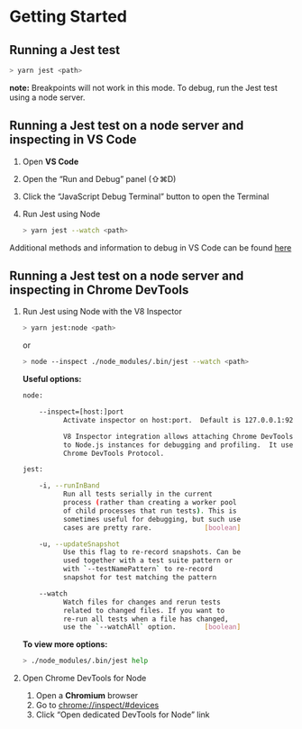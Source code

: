 # Getting Started

## Running a Jest test

```bash
> yarn jest <path>
```

**note:** Breakpoints will not work in this mode. To debug, run the Jest test using a node server.

## Running a Jest test on a node server and inspecting in VS Code

1. Open **VS Code**
2. Open the “Run and Debug” panel (⇧⌘D)
3. Click the “JavaScript Debug Terminal” button to open the Terminal
4. Run Jest using Node

    ```bash
    > yarn jest --watch <path>
    ```

Additional methods and information to debug in VS Code can be found [here](https://jestjs.io/docs/troubleshooting#debugging-in-vs-code)

## Running a Jest test on a node server and inspecting in Chrome DevTools

1. Run Jest using Node with the V8 Inspector

    ```bash
    > yarn jest:node <path>
    ```

    or

    ```bash
    > node --inspect ./node_modules/.bin/jest --watch <path>
    ```

    **Useful options:**

    ```bash
    node:

        --inspect=[host:]port
              Activate inspector on host:port.  Default is 127.0.0.1:9229.

              V8 Inspector integration allows attaching Chrome DevTools and IDEs
              to Node.js instances for debugging and profiling.  It uses the
              Chrome DevTools Protocol.

    jest:

        -i, --runInBand
              Run all tests serially in the current
              process (rather than creating a worker pool
              of child processes that run tests). This is
              sometimes useful for debugging, but such use
              cases are pretty rare.             [boolean]

        -u, --updateSnapshot
              Use this flag to re-record snapshots. Can be
              used together with a test suite pattern or
              with `--testNamePattern` to re-record
              snapshot for test matching the pattern

        --watch
              Watch files for changes and rerun tests
              related to changed files. If you want to
              re-run all tests when a file has changed,
              use the `--watchAll` option.       [boolean]
    ```

    **To view more options:**
    ```bash
    > ./node_modules/.bin/jest help
    ```

1. Open Chrome DevTools for Node
    1. Open a **Chromium** browser
    2. Go to [chrome://inspect/#devices](chrome://inspect/#devices)
    3. Click “Open dedicated DevTools for Node” link
